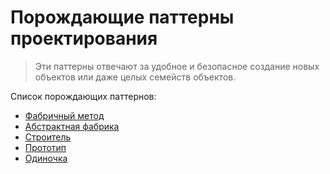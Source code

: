 # Порождающие паттерны проектирования

> Эти паттерны отвечают за удобное и безопасное создание новых объектов или даже целых семейств объектов.

Список порождающих паттернов:

- [Фабричный метод](01-pattern-fabric-method.md)
- [Абстрактная фабрика](02-pattern-abstract-fabric.md)
- [Строитель](03-pattern-builder.md)
- [Прототип](04-pattern-prototype.md)
- [Одиночка](05-pattern-singelton.md)